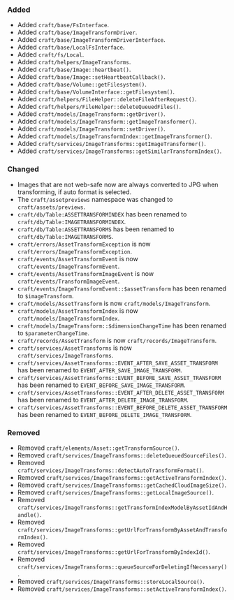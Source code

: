 ### Added
- Added `craft/base/FsInterface`.
- Added `craft/base/ImageTransformDriver`.
- Added `craft/base/ImageTransformDriverInterface`.
- Added `craft/base/LocalFsInterface`.
- Added `craft/fs/Local`.
- Added `craft/helpers/ImageTransforms`.
- Added `craft/base/Image::heartbeat()`.
- Added `craft/base/Image::setHeartbeatCallback()`.
- Added `craft/base/Volume::getFilesystem()`.
- Added `craft/base/VolumeInterface::getFilesystem()`.
- Added `craft/helpers/FileHelper::deleteFileAfterRequest()`.
- Added `craft/helpers/FileHelper::deleteQueuedFiles()`.
- Added `craft/models/ImageTransform::getDriver()`.
- Added `craft/models/ImageTransform::getImageTransformer()`.
- Added `craft/models/ImageTransform::setDriver()`.
- Added `craft/models/ImageTransformIndex::getImageTransformer()`.
- Added `craft/services/ImageTransforms::getImageTransformer()`.
- Added `craft/services/ImageTransforms::getSimilarTransformIndex()`.

### Changed
- Images that are not web-safe now are always converted to JPG when transforming, if auto format is selected.
- The `craft/assetpreviews` namespace was changed to `craft/assets/previews`.
- `craft/db/Table:ASSETTRANSFORMINDEX` has been renamed to `craft/db/Table:IMAGETRANSFORMINDEX`.
- `craft/db/Table:ASSETTRANSFORMS` has been renamed to `craft/db/Table:IMAGETRANSFORMS`.
- `craft/errors/AssetTransformException` is now `craft/errors/ImageTransformException`.
- `craft/events/AssetTransformEvent` is now `craft/events/ImageTransformEvent`.
- `craft/events/AssetTransformImageEvent` is now `craft/events/TransformImageEvent`.
- `craft/events/ImageTransformEvent::$assetTransform` has been renamed to `$imageTransform`.
- `craft/models/AssetTransform` is now `craft/models/ImageTransform`.
- `craft/models/AssetTransformIndex` is now `craft/models/ImageTransformIndex`.
- `craft/models/ImageTransform::$dimensionChangeTime` has been renamed to `$parameterChangeTime`.
- `craft/records/AssetTransform` is now `craft/records/ImageTransform`.
- `craft/services/AssetTransforms` is now `craft/services/ImageTransforms`.
- `craft/services/AssetTransforms::EVENT_AFTER_SAVE_ASSET_TRANSFORM` has been renamed to `EVENT_AFTER_SAVE_IMAGE_TRANSFORM`.
- `craft/services/AssetTransforms::EVENT_BEFORE_SAVE_ASSET_TRANSFORM` has been renamed to `EVENT_BEFORE_SAVE_IMAGE_TRANSFORM`.
- `craft/services/AssetTransforms::EVENT_AFTER_DELETE_ASSET_TRANSFORM` has been renamed to `EVENT_AFTER_DELETE_IMAGE_TRANSFORM`.
- `craft/services/AssetTransforms::EVENT_BEFORE_DELETE_ASSET_TRANSFORM` has been renamed to `EVENT_BEFORE_DELETE_IMAGE_TRANSFORM`.

### Removed
- Removed `craft/elements/Asset::getTransformSource()`.
- Removed `craft/services/ImageTransforms::deleteQueuedSourceFiles()`.
- Removed `craft/services/ImageTransforms::detectAutoTransformFormat()`.
- Removed `craft/services/ImageTransforms::getActiveTransformIndex()`.
- Removed `craft/services/ImageTransforms::getCachedCloudImageSize()`.
- Removed `craft/services/ImageTransforms::getLocalImageSource()`.
- Removed `craft/services/ImageTransforms::getTransformIndexModelByAssetIdAndHandle()`.
- Removed `craft/services/ImageTransforms::getUrlForTransformByAssetAndTransformIndex()`.
- Removed `craft/services/ImageTransforms::getUrlForTransformByIndexId()`.
- Removed `craft/services/ImageTransforms::queueSourceForDeletingIfNecessary()`.
- Removed `craft/services/ImageTransforms::storeLocalSource()`.
- Removed `craft/services/ImageTransforms::setActiveTransformIndex()`.

